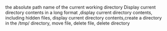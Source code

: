 the absolute path name of the current working directory
Display current directory contents in a long format 
,display current directory contents, including hidden files, display current directory contents,create a directory in the /tmp/ directory, move file, delete file, delete directory
